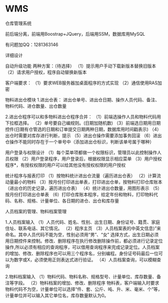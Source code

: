# WMS
仓库管理系统

前后端分离，前端用Boostrap+JQuery，后端用SSM，数据库用MySQL

有问题加QQ：1281363146


详细设计

自动升级功能
两种方案：（待选择）
（1）提示用户手动下载新版本替换旧版本
（2）请求用户授权，程序自动替换新版本

客户端要求：
（1）要求WEB服务器加桌面程序的方式实现
（2）通信使用RAS加密

物料进出仓模块
1.进出仓表：
进出仓单号、进出仓日期、操作人员代码、备注、物料代码、进仓数量、出仓数量

2.进出仓程序可以和多物料进出仓程序合并：
（1）前端选操作人员和物料代码用下拉框选择。
（2）单号要自己编规则。(日期加随机数)
（3）前端选日期用日期控件(日期有仓管选的日期和订单提交日期两种日期，数据库用时间戳表示)
（4）出仓时需要对库存进行判断，提示
（5）进出仓操作需要添加事务回滚
（6）进出仓操作不能同时存在于一个单号中（添加进出仓标识，判断该单号属于哪种）

用户登录与权限设计
（1）每个菜单项都做一个权限标识，管理员以此控制操作人员权限
（2）用户登录程序，用户登录后，根据权限显示相应菜单
（3）用户授权程序*，有授权权限的用户可以给其他没有授权权限的用户授权

统计程序与报表打印
（1）按物料统计进出仓流量（遍历进出仓表）
（2）计算流动量最小的物料
（3）按月份打印进出单表，打印进出仓单，按物料打印仓库账本（进出仓的历史记录，遍历进出仓表）
（4）统计进出仓数量，用图形表示
（5）按月份打印进出仓单表
（6）打印仓库账本程序，给定年份和物料，打印物料代码、名称、规格、计量单位、各日期的进仓、出仓和库存量

人员档案的管理、物料档案管理

1.人员档案输入
（1）人员代码、姓名、性别、出生日期、身份证号、籍贯、家庭住址、联系电话、其它情况。
（2）程序主页
（3）人员档案表的中英文信息)”来命名。其中人员代码不能为空，性别必须用“男”、“女” 选择方式，出生日期必须用日期控件来控制。修改、删除程序在执行修改删除操作前，都必须进行记录定位操作,所以必须有相应的查询程序，可以借用查询程序来完成记录定位。人员档案的增加、修改、删除程序也可以用三个程序名，分别编程。身份证号码最后一位可以为数字或X，必须使用正则表达式进行验证。
（4）人员档案查询，可以模糊查询

2.物料档案输入
（1）物料代码、物料名称、规格型号、计量单位、库存数量、备注等字段。
（2）物料档案的增加、修改、删除程序
物料表，客户端输入时要求物料代码不为空，计量单位可以选择“件、套、公斤、吨、升、米、毫米、个”等，计量单位并可以输入其它单位名，库存数量默认为0。
